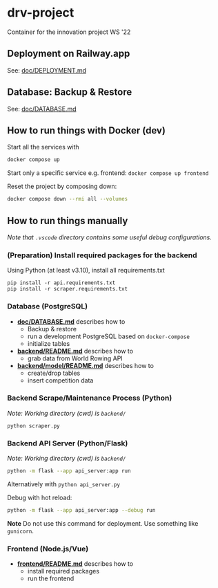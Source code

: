 # drv-project
Container for the innovation project WS '22

## Deployment on Railway.app

See: [doc/DEPLOYMENT.md](doc/DEPLOYMENT.md)

## Database: Backup & Restore

See: [doc/DATABASE.md](doc/DATABASE.md)

## How to run things with Docker (dev)

Start all the services with

```sh
docker compose up
```

Start only a specific service e.g. frontend: `docker compose up frontend`

Reset the project by composing down:

```sh
docker compose down --rmi all --volumes
```

## How to run things manually

*Note that `.vscode` directory contains some useful debug configurations.*

### (Preparation) Install required packages for the backend

Using Python (at least v3.10), install all requirements.txt

    pip install -r api.requirements.txt
    pip install -r scraper.requirements.txt

### Database (PostgreSQL)

- **[doc/DATABASE.md](doc/DATABASE.md)** describes how to
    - Backup & restore
    - run a development PostgreSQL based on `docker-compose`
    - initialize tables
- **[backend/README.md](backend/README.md)** describes how to
    - grab data from World Rowing API
- **[backend/model/README.md](backend/model/README.md)** describes how to
    - create/drop tables
    - insert competition data

### Backend Scrape/Maintenance Process (Python)

*Note: Working directory (cwd) is `backend/`*

    python scraper.py

### Backend API Server (Python/Flask)

*Note: Working directory (cwd) is `backend/`*

```sh
python -m flask --app api_server:app run
```

Alternatively with `python api_server.py`

Debug with hot reload:

```sh
python -m flask --app api_server:app --debug run
```

**Note** Do not use this command for deployment. Use something like `gunicorn`.

### Frontend (Node.js/Vue)

- **[frontend/README.md](frontend/README.md)** describes how to
    - install required packages
    - run the frontend
